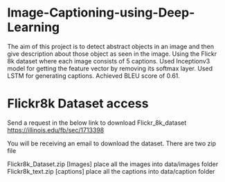 # Image-Captioning-using-Deep-Learning
The aim of this project is to detect abstract objects in an image and then give description about those object as seen
in the image.
Using the Flickr 8k dataset where each image consists of 5 captions.
Used Inceptionv3 model for getting the feature vector by removing its softmax layer.
Used LSTM for generating captions.
Achieved BLEU score of 0.61.

# Flickr8k Dataset access

Send a request in the below link to download Flickr_8k_dataset https://illinois.edu/fb/sec/1713398

You will be receiving an email to download the dataset. There are two zip file

Flickr8k_Dataset.zip [Images] place all the images into data/images folder
Flickr8k_text.zip [captions] place all the captions into data/caption folder




